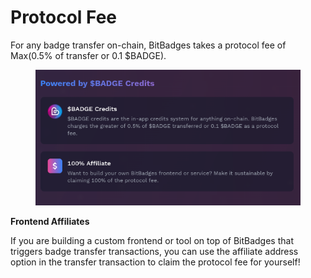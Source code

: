 # Protocol Fee

For any badge transfer on-chain, BitBadges takes a protocol fee of Max(0.5% of transfer or 0.1 $BADGE).

<figure><img src="../../.gitbook/assets/image (1) (1).png" alt=""><figcaption></figcaption></figure>

**Frontend Affiliates**

If you are building a custom frontend or tool on top of BitBadges that triggers badge transfer transactions, you can use the affiliate address option in the transfer transaction to claim the protocol fee for yourself!
